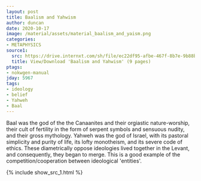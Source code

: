 ```yaml
---
layout: post
title: Baalism and Yahwism
author: duncan
date: 2020-10-17
image: /material/assets/material_baalism_and_yaism.png
categories:
- METAPHYSICS
source1:
  src: https://drive.internxt.com/sh/file/ec22df95-afbe-467f-8b7e-9b88b0091167/5434f139b8197447b4a85bdc28a95a4f109735942879ade7c2ada8504020268d
  title: View/Download 'Baalism and Yahwism' (9 pages)
ptags:
- nokwgen-manual
jday: 5967
tags:
- ideology
- belief
- Yahweh
- Baal
---
```


Baal was the god of the the Canaanites and their orgiastic nature-worship, their cult of fertility in the form of serpent symbols and sensuous nudity, and their gross mythology.  Yahweh was the god of Israel, with its pastoral simplicity and purity of life, its lofty monotheism, and its severe code of ethics.  These diametrically oppose ideologies lived together in the Levant, and consequently, they began to merge.  This is a good example of the competition/cooperation between ideological 'entities'.

<!--more-->

{% include show_src_1.html %}

